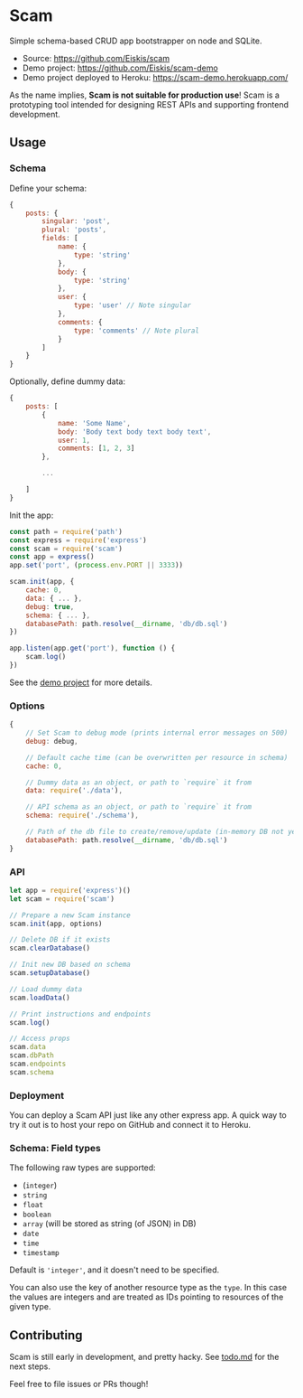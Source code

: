 
# Scam

Simple schema-based CRUD app bootstrapper on node and SQLite.

- Source: https://github.com/Eiskis/scam
- Demo project: https://github.com/Eiskis/scam-demo
- Demo project deployed to Heroku: https://scam-demo.herokuapp.com/

As the name implies, **Scam is not suitable for production use**! Scam is a prototyping tool intended for designing REST APIs and supporting frontend development.

## Usage

### Schema

Define your schema:

```js
{
	posts: {
		singular: 'post',
		plural: 'posts',
		fields: [
			name: {
				type: 'string'
			},
			body: {
				type: 'string'
			},
			user: {
				type: 'user' // Note singular
			},
			comments: {
				type: 'comments' // Note plural
			}
		]
	}
}
```

Optionally, define dummy data:

```js
{
	posts: [
		{
			name: 'Some Name',
			body: 'Body text body text body text',
			user: 1,
			comments: [1, 2, 3]
		},

		...

	]
}
```

Init the app:

```js
const path = require('path')
const express = require('express')
const scam = require('scam')
const app = express()
app.set('port', (process.env.PORT || 3333))

scam.init(app, {
	cache: 0,
	data: { ... },
	debug: true,
	schema: { ... },
	databasePath: path.resolve(__dirname, 'db/db.sql')
})

app.listen(app.get('port'), function () {
	scam.log()
})
```

See the [demo project](https://github.com/Eiskis/scam-demo) for more details.

### Options

```js
{
	// Set Scam to debug mode (prints internal error messages on 500)
	debug: debug,

	// Default cache time (can be overwritten per resource in schema)
	cache: 0,

	// Dummy data as an object, or path to `require` it from
	data: require('./data'),

	// API schema as an object, or path to `require` it from
	schema: require('./schema'),

	// Path of the db file to create/remove/update (in-memory DB not yet supported)
	databasePath: path.resolve(__dirname, 'db/db.sql')
}
```

### API

```js
let app = require('express')()
let scam = require('scam')

// Prepare a new Scam instance
scam.init(app, options)

// Delete DB if it exists
scam.clearDatabase()

// Init new DB based on schema
scam.setupDatabase()

// Load dummy data
scam.loadData()

// Print instructions and endpoints
scam.log()

// Access props
scam.data
scam.dbPath
scam.endpoints
scam.schema
```

### Deployment

You can deploy a Scam API just like any other express app. A quick way to try it out is to host your repo on GitHub and connect it to Heroku.

### Schema: Field types

The following raw types are supported:

- (`integer`)
- `string`
- `float`
- `boolean`
- `array` (will be stored as string (of JSON) in DB)
- `date`
- `time`
- `timestamp`

Default is `'integer'`, and it doesn't need to be specified.

You can also use the key of another resource type as the `type`. In this case the values are integers and are treated as IDs pointing to resources of the given type.

## Contributing

Scam is still early in development, and pretty hacky. See [todo.md](./TODO.md) for the next steps.

Feel free to file issues or PRs though!

